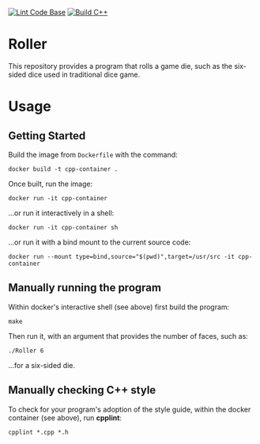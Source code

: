 [![Lint Code Base](https://github.com/abhinaydruva/Roller/actions/workflows/super-linter.yml/badge.svg)](https://github.com/abhinaydruva/Roller/actions/workflows/super-linter.yml)
[![Build C++](https://github.com/abhinaydruva/Roller/actions/workflows/main.yml/badge.svg)](https://github.com/abhinaydruva/Roller/actions/workflows/main.yml)
# Roller

This repository provides a program that rolls a game die, such as the
six-sided dice used in traditional dice game.

# Usage

## Getting Started

Build the image from `Dockerfile` with the command:

`docker build -t cpp-container .`

Once built, run the image:

`docker run -it cpp-container`

...or run it interactively in a shell:

`docker run -it cpp-container sh`

...or run it with a bind mount to the current source code:

`docker run --mount type=bind,source="$(pwd)",target=/usr/src -it cpp-container`

## Manually running the program

Within docker's interactive shell (see above) first build the program:

`make`

Then run it, with an argument that provides the number of faces, such as:

`./Roller 6`

...for a six-sided die.

## Manually checking C++ style

To check for your program's adoption of the style guide, within the docker
container (see above), run **cpplint**:

`cpplint *.cpp *.h`

